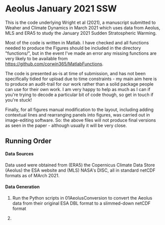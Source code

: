 # Aeolus January 2021 SSW


This is the code underlying Wright et al (2021), a manuscript submitted to Weaher and Climate Dynamics in March 2021 which uses data from Aeolus, MLS and ERA5 to study the January 2021 Sudden Stratospheric Warming.


Most of the code is written in Matlab. I have checked and all functions needed to produce the Figures should be included in the directory "functions/", but in the event I've made an error any missing functions are very likely to be available from https://github.com/corwin365/MatlabFunctions. 

The code is presented as-is at time of submission, and has not been specifically tidied for upload due to time constraints - my main aim here is to produce an audit-trail for our work rather than a solid package people can use for their own work. I am very happy to help as much as I can if you're trying to decode a particular bit of code though, so get in touch if you're stuck!

Finally, for all figures manual modification to the layout, including adding contextual lines and rearranging panels into figures, was carried out in image-editing software. So: the above files will not produce final versions as seen in the paper - although usually it will be very close.



## Running Order

#### Data Sources

Data used were obtained from (ERA5) the Copernicus Climate Data Store (Aeolus) the ESA website and (MLS) NASA's DISC, all in standard netCDF formats as of MArch 2021. 

#### Data Generation

1. Run the Python scripts in 01AeolusConversion to convert the Aeolus data from their original ESA DBL format to a slimmed-down netCDF format

2. 
